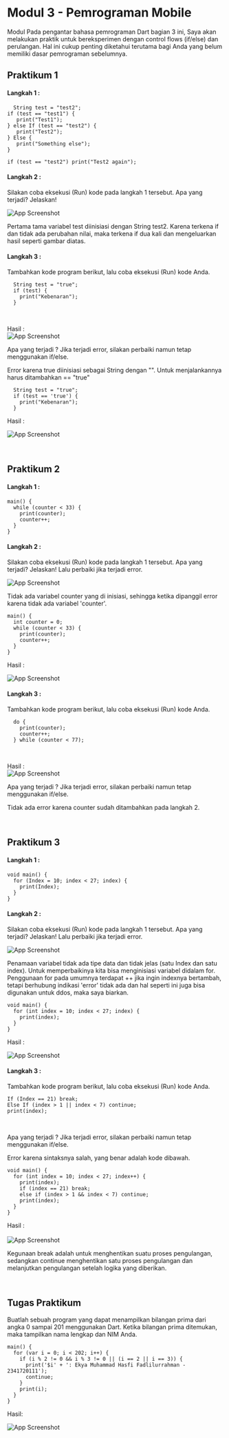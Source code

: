 
# Modul 3 - Pemrograman Mobile

Modul Pada pengantar bahasa pemrograman Dart bagian 3 ini, Saya akan melakukan praktik untuk bereksperimen dengan control flows (if/else) dan perulangan. Hal ini cukup penting diketahui terutama bagi Anda yang belum memiliki dasar pemrograman sebelumnya.


## Praktikum 1

#### Langkah 1 :

```http
  String test = "test2";
if (test == "test1") {
   print("Test1");
} else If (test == "test2") {
   print("Test2");
} Else {
   print("Something else");
}

if (test == "test2") print("Test2 again");
```

#### Langkah 2 :

Silakan coba eksekusi (Run) kode pada langkah 1 tersebut. Apa yang terjadi? Jelaskan!

![App Screenshot](img/p1_l1.png)


Pertama tama variabel test diinisiasi dengan String test2. Karena terkena if dan tidak ada perubahan nilai, maka terkena if dua kali dan mengeluarkan hasil seperti gambar diatas. 

#### Langkah 3 :

Tambahkan kode program berikut, lalu coba eksekusi (Run) kode Anda.

```http
  String test = "true";
  if (test) {
    print("Kebenaran");
  }
```

<br>

Hasil :  
![App Screenshot](img/p1_l3_1.png)

Apa yang terjadi ? Jika terjadi error, silakan perbaiki namun tetap menggunakan if/else.

Error karena true diinisiasi sebagai String dengan "". Untuk menjalankannya harus ditambahkan == "true"
```http
  String test = "true";
  if (test == 'true') {
    print("Kebenaran");
  }
```
Hasil :  

![App Screenshot](img/p1_l3_2.png)

<br>  

## Praktikum 2

#### Langkah 1 :

```http
main() {
  while (counter < 33) {
    print(counter);
    counter++;
  }
}
```

#### Langkah 2 :

Silakan coba eksekusi (Run) kode pada langkah 1 tersebut. Apa yang terjadi? Jelaskan! Lalu perbaiki jika terjadi error.

![App Screenshot](img/p2_l1.png)


Tidak ada variabel counter yang di inisiasi, sehingga ketika dipanggil error karena tidak ada variabel 'counter'.
```http
main() {
  int counter = 0;
  while (counter < 33) {
    print(counter);
    counter++;
  }
}
```
Hasil :  

![App Screenshot](img/p2_l2.png)


#### Langkah 3 :

Tambahkan kode program berikut, lalu coba eksekusi (Run) kode Anda.

```http
  do {
    print(counter);
    counter++;
  } while (counter < 77);
```

<br>

Hasil :  
![App Screenshot](img/p2_l3.png)

Apa yang terjadi ? Jika terjadi error, silakan perbaiki namun tetap menggunakan if/else.

Tidak ada error karena counter sudah ditambahkan pada langkah 2.

<br>  

## Praktikum 3

#### Langkah 1 :

```http
void main() {
  for (Index = 10; index < 27; index) {
    print(Index);
  }
}
```

#### Langkah 2 :

Silakan coba eksekusi (Run) kode pada langkah 1 tersebut. Apa yang terjadi? Jelaskan! Lalu perbaiki jika terjadi error.

![App Screenshot](img/p3_l1.png)

Penamaan variabel tidak ada tipe data dan tidak jelas (satu Index dan satu index). Untuk memperbaikinya kita bisa menginisiasi variabel didalam for. Penggunaan for pada umumnya terdapat ++ jika ingin indexnya bertambah, tetapi berhubung indikasi 'error' tidak ada dan hal seperti ini juga bisa digunakan untuk ddos, maka saya biarkan.
```http
void main() {
  for (int index = 10; index < 27; index) {
    print(index);
  }
}
```
Hasil :  

![App Screenshot](img/p3_l2.png)


#### Langkah 3 :

Tambahkan kode program berikut, lalu coba eksekusi (Run) kode Anda.

```http
If (Index == 21) break;
Else If (index > 1 || index < 7) continue;
print(index);
```

<br>

Apa yang terjadi ? Jika terjadi error, silakan perbaiki namun tetap menggunakan if/else.

Error karena sintaksnya salah, yang benar adalah kode dibawah. 

```http
void main() {
  for (int index = 10; index < 27; index++) {
    print(index);
    if (index == 21) break;
    else if (index > 1 && index < 7) continue;
    print(index);
  }
}
```
Hasil :  
<br>
![App Screenshot](img/p3_l3.png)  

Kegunaan break adalah untuk menghentikan suatu proses pengulangan, sedangkan continue menghentikan satu proses pengulangan dan melanjutkan pengulangan setelah logika yang diberikan. 

<br>  

## Tugas Praktikum
Buatlah sebuah program yang dapat menampilkan bilangan prima dari angka 0 sampai 201 menggunakan Dart. Ketika bilangan prima ditemukan, maka tampilkan nama lengkap dan NIM Anda.

```http
main() {
  for (var i = 0; i < 202; i++) {
    if (i % 2 != 0 && i % 3 != 0 || (i == 2 || i == 3)) {
      print('$i' + ': Ekya Muhammad Hasfi Fadlilurrahman - 2341720111');
      continue;
    }
    print(i);
  }
}
```
Hasil: 
 
![App Screenshot](img/p3_l3.png)  
